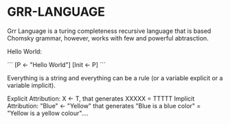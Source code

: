 # GRR-LANGUAGE

Grr Language is a turing completeness recursive language that is based Chomsky grammar, however, works with few and powerful abtrasction.

Hello World:

´´´
[P <- "Hello World"]
[Init <- P]
´´´

Everything is a string and everything can be a rule (or a variable explicit or a variable implicit).

Explicit Attribution:
X <- T, that generates XXXXX = TTTTT
Implicit Attribution:
"Blue" <- "Yellow" that generates "Blue is a blue color" = "Yellow is a yellow colour"....
